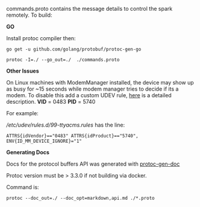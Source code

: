 commands.proto contains the message details to control the spark remotely. To build:

**GO**

Install protoc compiler then:

`go get -u github.com/golang/protobuf/protoc-gen-go`

`protoc -I=./ --go_out=./  ./commands.proto`

**Other Issues**

On Linux machines with ModemManager installed, the device may show up as busy for ~15 seconds while modem manager tries to decide if its a modem. To disable this add a custom UDEV rule, [here](https://linux-tips.com/t/prevent-modem-manager-to-capture-usb-serial-devices/284) is a detailed description. **VID** = 0483 **PID** = 5740

For example:

*/etc/udev/rules.d/99-ttyacms.rules* has the line:

`ATTRS{idVendor}=="0483" ATTRS{idProduct}=="5740", ENV{ID_MM_DEVICE_IGNORE}="1"`

**Generating Docs**

Docs for the protocol buffers API was generated with [protoc-gen-doc](https://github.com/pseudomuto/protoc-gen-doc)

Protoc version must be > 3.3.0 if not building via docker.

Command is:

`protoc --doc_out=./ --doc_opt=markdown,api.md ./*.proto`

